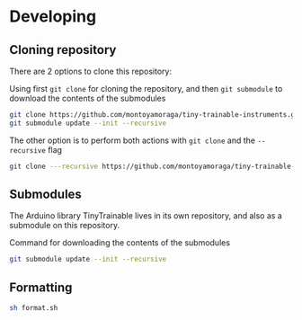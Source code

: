 # Developing

## Cloning repository

There are 2 options to clone this repository:


Using first `git clone` for cloning the repository, and then `git submodule` to download the contents of the submodules

```bash
git clone https://github.com/montoyamoraga/tiny-trainable-instruments.git
git submodule update --init --recursive
```

The other option is to perform both actions with `git clone` and the `--recursive` flag

```bash
git clone ---recursive https://github.com/montoyamoraga/tiny-trainable-instruments.git
```

## Submodules

The Arduino library TinyTrainable lives in its own repository, and also as a submodule on this repository.

Command for downloading the contents of the submodules

```bash
git submodule update --init --recursive
```

## Formatting

```bash
sh format.sh
```
